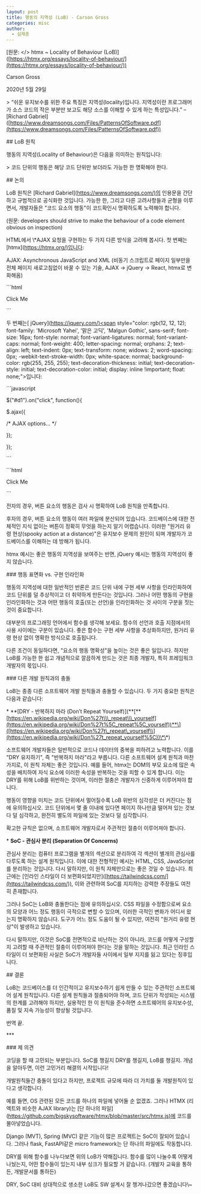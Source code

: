 ```yaml
---
layout: post
title: 행동의 지역성 (LoB) - Carson Gross
categories: misc
author:
  - 심재훈
---
```

\[원문: </> htmx ~ Locality of Behaviour (LoB)\]([https://htmx.org/essays/locality-of-behaviour/](https://htmx.org/essays/locality-of-behaviour/))

Carson Gross

2020년 5월 29일

\> “쉬운 유지보수를 위한 주요 특징은 지역성(locality)입니다. 지역성이란 프로그래머가 소스 코드의 작은 부분만 보고도 해당 소스를 이해할 수 있게 하는 특성입니다.” – \[Richard Gabriel\]([https://www.dreamsongs.com/Files/PatternsOfSoftware.pdf](https://www.dreamsongs.com/Files/PatternsOfSoftware.pdf))

  

\## LoB 원칙

행동의 지역성(Locality of Behaviour)은 다음을 의미하는 원칙입니다:

\> 코드 단위의 행동은 해당 코드 단위만 보더라도 가능한 한 명확해야 한다.

  

\## 논의

LoB 원칙은 \[Richard Gabriel\]([https://www.dreamsongs.com/)의](https://www.dreamsongs.com/\)%EC%9D%98) 인용문을 간단하고 규범적으로 공식화한 것입니다. 가능한 한, 그리고 다른 고려사항들과 균형을 이루면서, 개발자들은 "코드 요소의 행동"이 코드확인시 명확하도록 노력해야 합니다.

(원문: developers should strive to make the behaviour of a code element obvious on inspection)

HTML에서 \\\*AJAX 요청을 구현하는 두 가지 다른 방식을 고려해 봅시다. 첫 번째는 \[htmx\]([https://htmx.org/)입니다](https://htmx.org/\)%EC%9E%85%EB%8B%88%EB%8B%A4):

AJAX: Asynchronous JavaScript and XML (비동기 스크립트로 페이지 일부만을 전체 페이지 새로고침없이 바꿀 수 있는 기술, AJAX -> jQuery -> React, htmx로 변화해옴)

\`\`\`html

Click Me

\`\`\`

두 번째는\[ jQuery\]([https://jquery.com/)<span](https://jquery.com/\)%3Cspan) style="color: rgb(12, 12, 12); font-family: 'Microsoft Yahei', '맑은 고딕', 'Malgun Gothic', sans-serif; font-size: 16px; font-style: normal; font-variant-ligatures: normal; font-variant-caps: normal; font-weight: 400; letter-spacing: normal; orphans: 2; text-align: left; text-indent: 0px; text-transform: none; widows: 2; word-spacing: 0px; -webkit-text-stroke-width: 0px; white-space: normal; background-color: rgb(255, 255, 255); text-decoration-thickness: initial; text-decoration-style: initial; text-decoration-color: initial; display: inline !important; float: none;">입니다:

\`\`\`javascript

$("#d1").on("click", function(){

$.ajax({

/\* AJAX options... \*/

});

});

\`\`\`

\`\`\`html

Click Me

\`\`\`

  

전자의 경우, 버튼 요소의 행동은 검사 시 명확하여 LoB 원칙을 만족합니다.

후자의 경우, 버튼 요소의 행동이 여러 파일에 분산되어 있습니다. 코드베이스에 대한 전체적인 지식 없이는 버튼이 정확히 무엇을 하는지 알기 어렵습니다. 이러한 "원거리 유령 현상(spooky action at a distance)"은 유지보수 문제의 원인이 되며 개발자가 코드베이스를 이해하는 데 방해가 됩니다.

htmx 예시는 좋은 행동의 지역성을 보여주는 반면, jQuery 예시는 행동의 지역성이 좋지 않습니다.

  

\### 행동 표면화 vs. 구현 인라인화

행동의 지역성에 대한 일반적인 반론은 코드 단위 내에 구현 세부 사항을 인라인화하여 코드 단위를 덜 추상적이고 더 취약하게 만든다는 것입니다. 그러나 어떤 행동의 구현을 인라인화하는 것과 어떤 행동의 호출(또는 선언)을 인라인화하는 것 사이의 구분을 짓는 것이 중요합니다.

대부분의 프로그래밍 언어에서 함수를 생각해 보세요. 함수의 선언과 호출 지점에서의 사용 사이에는 구분이 있습니다. 좋은 함수는 구현 세부 사항을 추상화하지만, 원거리 유령 현상 없이 명확한 방식으로 호출됩니다.

다른 조건이 동일하다면, "요소의 행동 명확성"을 높이는 것은 좋은 일입니다. 하지만 LoB를 가능한 한 쉽고 개념적으로 깔끔하게 만드는 것은 최종 개발자, 특히 프레임워크 개발자의 몫입니다.

  

\### 다른 개발 원칙과의 충돌

LoB는 종종 다른 소프트웨어 개발 원칙들과 충돌할 수 있습니다. 두 가지 중요한 원칙은 다음과 같습니다:

\* **\[DRY - 반복하지 마라 (Don’t Repeat Yourself)\](\*\*\[\*\*[https://en.wikipedia.org/wiki/Don%27t\\\_repeat\\\_yourself](https://en.wikipedia.org/wiki/Don%27t%5C_repeat%5C_yourself))**\]([https://en.wikipedia.org/wiki/Don%27t\_repeat\_yourself\\](https://en.wikipedia.org/wiki/Don%27t_repeat_yourself%5C))\*\*)

소프트웨어 개발자들은 일반적으로 코드나 데이터의 중복을 피하려고 노력합니다. 이를 "DRY 유지하기", 즉 "반복하지 마라"라고 부릅니다. 다른 소프트웨어 설계 원칙과 마찬가지로, 이 원칙 자체는 좋은 것입니다. 예를 들어, htmx는 DOM의 부모 요소에 많은 속성을 배치하여 자식 요소에 이러한 속성을 반복하는 것을 피할 수 있게 합니다. 이는 DRY를 위해 LoB를 위반하는 것이며, 이러한 절충은 개발자가 신중하게 이루어져야 합니다.

행동이 영향을 미치는 코드 단위에서 멀어질수록 LoB 위반의 심각성은 더 커진다는 점에 유의하십시오. 코드 단위에서 몇 줄 이내에 있다면 페이지 하나만큼 떨어져 있는 것보다 덜 심각하고, 완전히 별도의 파일에 있는 것보다 덜 심각합니다.

확고한 규칙은 없으며, 소프트웨어 개발자로서 주관적인 절충이 이루어져야 합니다.

\* **SoC - 관심사 분리 (Separation Of Concerns)**

관심사 분리는 컴퓨터 프로그램을 별개의 섹션으로 분리하여 각 섹션이 별개의 관심사를 다루도록 하는 설계 원칙입니다. 이에 대한 전형적인 예시는 HTML, CSS, JavaScript를 분리하는 것입니다. 다시 말하지만, 이 원칙 자체만으로는 좋은 것일 수 있습니다. 최근에는 \[인라인 스타일이 더 보편화되었지만\]([https://tailwindcss.com/](https://tailwindcss.com/)), 이와 관련하여 SoC를 지지하는 강력한 주장들도 여전히 존재합니다.

그러나 SoC는 LoB와 충돌한다는 점에 유의하십시오. CSS 파일을 수정함으로써 요소의 모양과 어느 정도 행동이 극적으로 변할 수 있으며, 이러한 극적인 변화가 어디서 왔는지 명확하지 않습니다. 도구가 어느 정도 도움이 될 수 있지만, 여전히 "원거리 유령 현상"이 발생하고 있습니다.

다시 말하지만, 이것은 SoC를 전면적으로 비난하는 것이 아니라, 코드를 어떻게 구성할지 고려할 때 주관적인 절충이 이루어져야 한다는 것을 말하는 것입니다. 최근 인라인 스타일이 더 보편화된 사실은 SoC가 개발자들 사이에서 일부 지지를 잃고 있다는 징후입니다.

  

\## 결론

LoB는 코드베이스를 더 인간적이고 유지보수하기 쉽게 만들 수 있는 주관적인 소프트웨어 설계 원칙입니다. 다른 설계 원칙들과 절충되어야 하며, 코드 단위가 작성되는 시스템의 한계를 고려해야 하지만, 실용적인 한 이 원칙을 준수하면 소프트웨어의 유지보수성, 품질 및 지속 가능성이 향상될 것입니다.

번역 끝.

\*\*\*

  

\### 제 의견

코딩을 할 때 고민되는 부분입니다. SoC를 챙길지 DRY를 챙길지, LoB를 챙길지. 개념을 알아두면, 이런 고민거리 해결의 시작입니다!

개발원칙들간 충돌이 있다고 하지만, 프로젝트 규모에 따라 더 가치를 둘 개발원칙이 있다고 생각합니다.

예를 들면, OS 관련된 모든 코드를 하나의 파일에 넣어둘 순 없겠죠. 그러나 HTMX (리엑트와 비슷한 AJAX library)는 \[단 하나의 파일\]([https://github.com/bigskysoftware/htmx/blob/master/src/htmx.js)에](https://github.com/bigskysoftware/htmx/blob/master/src/htmx.js\)%EC%97%90) 코드를 몰아넣었습니다.

Django (MVT), Spring (MVC) 같은 기능이 많은 프로젝트는 SoC이 잘되어 있습니다. 그러나 flask, FastAPI같은 micro framework는 단 하나의 파일에도 작동합니다.

DRY를 위해 함수를 나누다보면 위의 LoB가 약해집니다. 함수를 많이 나눌수록 어떻게 나눴는지, 어떤 함수들이 있는지 내부 싱크가 필요할 거 같습니다. (개발자 교육을 통하든, 개발문서를 통하든)

DRY, SoC 대비 상대적으로 생소한 LoB도 SW 설계시 잘 챙겨나갔으면 좋겠습니다\\~